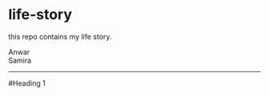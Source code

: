 # life-story
this repo contains my life story.

<!-- Markdown Comment -->

Anwar  
Samira  

---

#Heading 1


